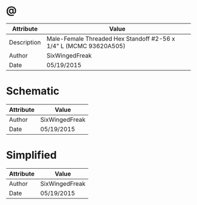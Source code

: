 # @
| Attribute | Value |
| ---  | ---     |
| Description | Male-Female Threaded Hex Standoff #2-56 x 1/4&quot; L (MCMC 93620A505) |
| Author | SixWingedFreak |
| Date | 05/19/2015 |
# Schematic
| Attribute | Value |
| ---  | ---     |
| Author | SixWingedFreak |
| Date | 05/19/2015 |
# Simplified
| Attribute | Value |
| ---  | ---     |
| Author | SixWingedFreak |
| Date | 05/19/2015 |
